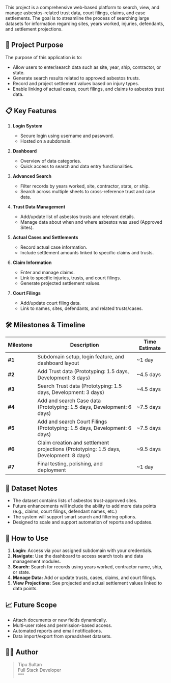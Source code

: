 
This project is a comprehensive web-based platform to search, view, and manage asbestos-related trust data, court filings, claims, and case settlements. The goal is to streamline the process of searching large datasets for information regarding sites, years worked, injuries, defendants, and settlement projections.

## 🚀 Project Purpose

The purpose of this application is to:
- Allow users to enter/search data such as site, year, ship, contractor, or state.
- Generate search results related to approved asbestos trusts.
- Record and project settlement values based on injury types.
- Enable linking of actual cases, court filings, and claims to asbestos trust data.

## 📋 Key Features

1. **Login System**
   - Secure login using username and password.
   - Hosted on a subdomain.

2. **Dashboard**
   - Overview of data categories.
   - Quick access to search and data entry functionalities.

3. **Advanced Search**
   - Filter records by years worked, site, contractor, state, or ship.
   - Search across multiple sheets to cross-reference trust and case data.

4. **Trust Data Management**
   - Add/update list of asbestos trusts and relevant details.
   - Manage data about when and where asbestos was used (Approved Sites).

5. **Actual Cases and Settlements**
   - Record actual case information.
   - Include settlement amounts linked to specific claims and trusts.

6. **Claim Information**
   - Enter and manage claims.
   - Link to specific injuries, trusts, and court filings.
   - Generate projected settlement values.

7. **Court Filings**
   - Add/update court filing data.
   - Link to names, sites, defendants, and related trusts/cases.

## 🛠️ Milestones & Timeline

| Milestone | Description | Time Estimate |
|----------|-------------|----------------|
| **#1** | Subdomain setup, login feature, and dashboard layout | ~1 day |
| **#2** | Add Trust data (Prototyping: 1.5 days, Development: 3 days) | ~4.5 days |
| **#3** | Search Trust data (Prototyping: 1.5 days, Development: 3 days) | ~4.5 days |
| **#4** | Add and search Case data (Prototyping: 1.5 days, Development: 6 days) | ~7.5 days |
| **#5** | Add and search Court Filings (Prototyping: 1.5 days, Development: 6 days) | ~7.5 days |
| **#6** | Claim creation and settlement projections (Prototyping: 1.5 days, Development: 8 days) | ~9.5 days |
| **#7** | Final testing, polishing, and deployment | ~1 day |

## 📂 Dataset Notes

- The dataset contains lists of asbestos trust-approved sites.
- Future enhancements will include the ability to add more data points (e.g., claims, court filings, defendant names, etc.)
- The system will support smart search and filtering options.
- Designed to scale and support automation of reports and updates.

## 📌 How to Use

1. **Login:** Access via your assigned subdomain with your credentials.
2. **Navigate:** Use the dashboard to access search tools and data management modules.
3. **Search:** Search for records using years worked, contractor name, ship, or state.
4. **Manage Data:** Add or update trusts, cases, claims, and court filings.
5. **View Projections:** See projected and actual settlement values linked to data points.

## 📈 Future Scope

- Attach documents or new fields dynamically.
- Multi-user roles and permission-based access.
- Automated reports and email notifications.
- Data import/export from spreadsheet datasets.

## 🧑‍💻 Author

> Tipu Sultan  
> Full Stack Developer  
"""

